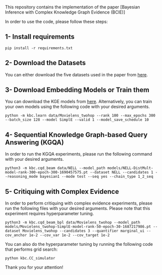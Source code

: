 
This repository contains the implementation of the paper [Bayesian Inference with Complex Knowledge Graph Evidence (BCIE)]

In order to use the code, please follow these steps:

## 1- Install requirements
~~~
pip install -r requirements.txt
~~~
## 2- Download the Datasets
You can either download the five datasets used in the paper from [here](https://drive.google.com/drive/folders/1pz6qYObdTdw4KprXZ0oE3OOG4TDrE8wW?usp=drive_link).

## 3- Download Embedding Models or Train them
You can download the KGE models from [here](). Alternatively, you can train your own models using the following code with your desired arguments.
~~~
python -m kbc.learn data/Movielens_twohop --rank 100 --max_epochs 300 --batch_size 128 --model SimplE --valid 1 --model_save_schedule 10
~~~

## 4- Sequential Knowledge Graph-based Query Answering (KGQA)
In order to run the KGQA experiments, please run the following command with your desired arguments.
~~~
python3 -m kbc.cqd_beam data/NELL --model_path models/NELL-DistMult-model-rank-300-epoch-300-1690457575.pt --dataset NELL --candidates 1 --reasoning_mode bayesian1 --mode test --seq yes --chain_type 1_2_seq
~~~
## 5- Critiquing with Complex Evidence
In order to perform critiquing with complex evidence experiments, please run the following files with your desired arguments. Please note that this experiment requires hyperparameter tuning.
~~~
python3 -m kbc.cqd_beam_bpl data/Movielens_twohop --model_path models/Movielens_twohop-SimplE-model-rank-50-epoch-30-1687217986.pt --dataset Movielens_twohop --candidates 3 --quantifier marginal_ui --cov_anchor 1e-2 --cov_var 1e-2 --cov_target 1e-2
~~~
You can also do the hyperparameter tuning by running the following code that performs grid search:
~~~
python kbc.CC_simulator
~~~

Thank you for your attention!
